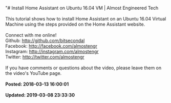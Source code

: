 "# Install Home Assistant on Ubuntu 16.04 VM | Almost Engineered Tech<br /><br />This tutorial shows how to install Home Assistant on an Ubuntu 16.04 Virtual Machine using the steps provided on the Home Assistant website.<br /><br />Connect with me online!<br />Github: http://github.com/bitsecondal<br />Facebook: http://facebook.com/almostengr<br />Instagram: http://instagram.com/almostengr<br />Twitter: http://twitter.com/almostengr<br /><br />If you have comments or questions about the video, please leave them on the video's YouTube page.<br /><br />**Posted: 2018-03-13 16:00:01** <br /><br />**Updated: 2019-03-08 23:33:30** <br /><br />
